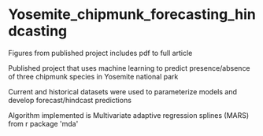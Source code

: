 # Yosemite_chipmunk_forecasting_hindcasting
Figures from published project includes pdf to full article

Published project that uses machine learning to predict presence/absence of three chipmunk species in Yosemite national park

Current and historical datasets were used to parameterize models and develop forecast/hindcast predictions

Algorithm implemented is Multivariate adaptive regression splines (MARS) from r package 'mda'
